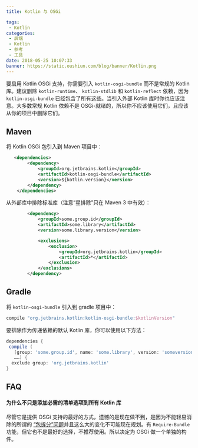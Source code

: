 ```yaml
---
title: Kotlin 与 OSGi

tags:
 - Kotlin
categories:
 - 后端
 - Kotlin
 - 参考
 - 工具
date: 2018-05-25 10:07:33
banner: https://static.oushiun.com/blog/banner/Kotlin.png
---
```


要启用 Kotlin OSGi 支持，你需要引入 `kotlin-osgi-bundle` 而不是常规的 Kotlin 库。建议删除 `kotlin-runtime`、 `kotlin-stdlib` 和 `kotlin-reflect` 依赖，因为 `kotlin-osgi-bundle` 已经包含了所有这些。当引入外部 Kotlin 库时你也应该注意。大多数常规 Kotlin 依赖不是 OSGi-就绪的，所以你不应该使用它们，且应该从你的项目中删除它们。

<!-- more -->

## Maven

将 Kotlin OSGi 包引入到 Maven 项目中：

``` xml
   <dependencies>
        <dependency>
            <groupId>org.jetbrains.kotlin</groupId>
            <artifactId>kotlin-osgi-bundle</artifactId>
            <version>${kotlin.version}</version>
        </dependency>
    </dependencies>
```

从外部库中排除标准库（注意“星排除”只在 Maven 3 中有效）：

``` xml
        <dependency>
            <groupId>some.group.id</groupId>
            <artifactId>some.library</artifactId>
            <version>some.library.version</version>

            <exclusions>
                <exclusion>
                    <groupId>org.jetbrains.kotlin</groupId>
                    <artifactId>*</artifactId>
                </exclusion>
            </exclusions>
        </dependency>
```

## Gradle

将 `kotlin-osgi-bundle` 引入到 gradle 项目中：

``` groovy
compile "org.jetbrains.kotlin:kotlin-osgi-bundle:$kotlinVersion"
```

要排除作为传递依赖的默认 Kotlin 库，你可以使用以下方法：

``` groovy
dependencies {
 compile (
   [group: 'some.group.id', name: 'some.library', version: 'someversion'],
   ……) {
  exclude group: 'org.jetbrains.kotlin'
}
```

## FAQ

#### 为什么不只是添加必需的清单选项到所有 Kotlin 库

尽管它是提供 OSGi 支持的最好的方式，遗憾的是现在做不到，是因为不能轻易消除的所谓的 [“包拆分”问题](http://wiki.osgi.org/wiki/Split_Packages)并且这么大的变化不可能现在规划。有 `Require-Bundle` 功能，但它也不是最好的选择，不推荐使用。所以决定为 OSGi 做一个单独的构件。
